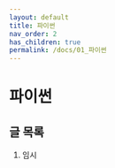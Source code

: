 ```yaml
---
layout: default
title: 파이썬
nav_order: 2
has_children: true
permalink: /docs/01_파이썬
---
```




# 파이썬



## 글 목록

1. 임시